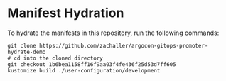 # Manifest Hydration

To hydrate the manifests in this repository, run the following commands:

```shell
git clone https://github.com/zachaller/argocon-gitops-promoter-hydrate-demo
# cd into the cloned directory
git checkout 1b6bea1158ff16f9aa03f4fe436f25d53d7ff605
kustomize build ./user-configuration/development
```
